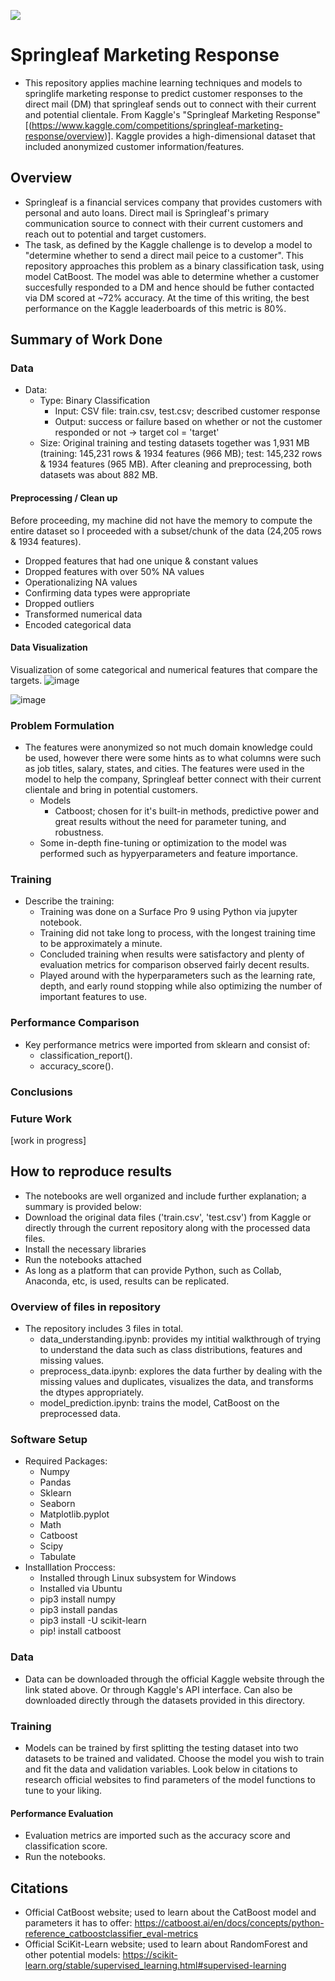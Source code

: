 ![](UTA-DataScience-Logo.png)

# Springleaf Marketing Response

* This repository applies machine learning techniques and models to springlife marketing response to predict customer responses to the direct mail (DM) that springleaf sends out to connect with their current and potential clientale.
From Kaggle's "Springleaf Marketing Response" [(https://www.kaggle.com/competitions/springleaf-marketing-response/overview)]. Kaggle provides a high-dimensional dataset that included anonymized customer information/features.

## Overview

* Springleaf is a financial services company that provides customers with personal and auto loans. Direct mail is Springleaf's primary communication source to connect with their current customers and reach out to potential and target customers.
* The task, as defined by the Kaggle challenge is to develop a model to "determine whether to send a direct mail peice to a customer". This repository approaches this problem as a binary classification task, using model CatBoost. The model was able to determine whether a customer succesfully responded to a DM and hence should be futher contacted via DM scored at ~72% accuracy. At the time of this writing, the best performance on the Kaggle leaderboards of this metric is 80%.

## Summary of Work Done

### Data

* Data:
  * Type: Binary Classification
    * Input: CSV file: train.csv, test.csv; described customer response
    * Output: success or failure based on whether or not the customer responded or not -> target col = 'target'
  * Size: Original training and testing datasets together was 1,931 MB (training: 145,231 rows & 1934 features (966 MB); test: 145,232 rows & 1934 features (965 MB). After cleaning and preprocessing, both datasets was about 882 MB.

#### Preprocessing / Clean up

Before proceeding, my machine did not have the memory to compute the entire dataset so I proceeded with a subset/chunk of the data (24,205 rows & 1934 features).
- Dropped features that had one unique & constant values
- Dropped features with over 50% NA values
- Operationalizing NA values
- Confirming data types were appropriate
- Dropped outliers
- Transformed numerical data
- Encoded categorical data

#### Data Visualization

Visualization of some categorical and numerical features that compare the targets.
![image](https://github.com/user-attachments/assets/a75618c1-a765-40ff-81de-8cdcb6c4b31e)

![image](https://github.com/user-attachments/assets/e41a6421-a645-480f-b419-a9cb631c580f)

### Problem Formulation

* The features were anonymized so not much domain knowledge could be used, however there were some hints as to what columns were such as job titles, salary, states, and cities. The features were used in the model to help the company, Springleaf better connect with their current clientale and bring in potential customers.
  * Models
    * Catboost; chosen for it's built-in methods, predictive power and great results without the need for parameter tuning, and robustness.
  * Some in-depth fine-tuning or optimization to the model was performed such as hypyerparameters and feature importance. 

### Training

* Describe the training:
  * Training was done on a Surface Pro 9 using Python via jupyter notebook.
  * Training did not take long to process, with the longest training time to be approximately a minute.
  * Concluded training when results were satisfactory and plenty of evaluation metrics for comparison observed fairly decent results.
  * Played around with the hyperparameters such as the learning rate, depth, and early round stopping while also optimizing the number of important features to use.

### Performance Comparison

* Key performance metrics were imported from sklearn and consist of:
  * classification_report().
  * accuracy_score().

### Conclusions



### Future Work

[work in progress]

## How to reproduce results

* The notebooks are well organized and include further explanation; a summary is provided below:
* Download the original data files ('train.csv', 'test.csv') from Kaggle or directly through the current repository along with the processed data files.
* Install the necessary libraries
* Run the notebooks attached
* As long as a platform that can provide Python, such as Collab, Anaconda, etc, is used, results can be replicated.

### Overview of files in repository

* The repository includes 3 files in total.
  * data_understanding.ipynb:  provides my intitial walkthrough of trying to understand the data such as class distributions, features and missing values.
  * preprocess_data.ipynb: explores the data further by dealing with the missing values and duplicates, visualizes the data, and transforms the dtypes appropriately.
  * model_prediction.ipynb: trains the model, CatBoost on the preprocessed data.

### Software Setup
* Required Packages:
  * Numpy
  * Pandas
  * Sklearn
  * Seaborn
  * Matplotlib.pyplot
  * Math
  * Catboost
  * Scipy
  * Tabulate
* Installlation Proccess:
  * Installed through Linux subsystem for Windows
  * Installed via Ubuntu
  * pip3 install numpy
  * pip3 install pandas
  * pip3 install -U scikit-learn
  * pip! install catboost

### Data

* Data can be downloaded through the official Kaggle website through the link stated above. Or through Kaggle's API interface. Can also be downloaded directly through the datasets provided in this directory.

### Training

* Models can be trained by first splitting the testing dataset into two datasets to be trained and validated. Choose the model you wish to train and fit the data and validation variables. Look below in citations to research official websites to find parameters of the model functions to tune to your liking.

#### Performance Evaluation

* Evaluation metrics are imported such as the accuracy score and classification score.
* Run the notebooks.


## Citations
- Official CatBoost website; used to learn about the CatBoost model and parameters it has to offer: https://catboost.ai/en/docs/concepts/python-reference_catboostclassifier_eval-metrics
- Official SciKit-Learn website; used to learn about RandomForest and other potential models: https://scikit-learn.org/stable/supervised_learning.html#supervised-learning
